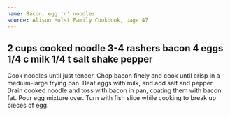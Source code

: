 ```yaml
---
name: Bacon, egg 'n' noodles
source: Alison Holst Family Cookbook, page 47
---
```

2 cups cooked noodle
3-4 rashers bacon
4 eggs
1/4 c milk
1/4 t salt
shake pepper
---
Cook noodles until just tender.  Chop bacon finely and cook until crisp in a medium-large frying pan.  Beat eggs with milk, and add salt and pepper.  Drain cooked noodle and toss with bacon in pan, coating them with bacon fat.  Pour egg mixture over.  Turn with fish slice while cooking to break up pieces of egg.

